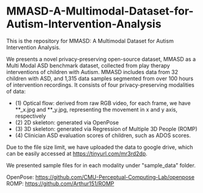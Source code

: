 # MMASD-A-Multimodal-Dataset-for-Autism-Intervention-Analysis

This is the repository for MMASD: A Multimodal Dataset for Autism Intervention Analysis.

We presents a novel privacy-preserving open-source dataset, MMASD as a Multi Modal ASD benchmark dataset, collected from play therapy interventions of children with Autism. 
MMASD includes data from 32 children with ASD, and 1,315 data samples segmented from over 100 hours of intervention recordings. 
It consists of four privacy-preserving modalities of data: 
- (1) Optical flow: derived from raw RGB video, for each frame, we have **_x.jpg and **_y.jpg, representing the movement in x and y axis, respectively
- (2) 2D skeleton: generated via OpenPose 
- (3) 3D skeleton: generated via Regression of Multiple 3D People (ROMP)
- (4) Clinician ASD evaluation scores of children, such as ADOS scores.

Due to the file size limit, we have uploaded the data to google drive, which can be easily accessed at https://tinyurl.com/mr3rd2dp.

We presented sample files for in each modality under "sample_data" folder. 


OpenPose: https://github.com/CMU-Perceptual-Computing-Lab/openpose
ROMP: https://github.com/Arthur151/ROMP
